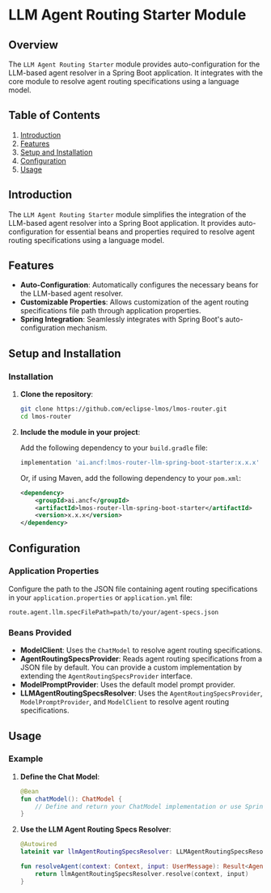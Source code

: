 <!--
SPDX-FileCopyrightText: 2023 www.contributor-covenant.org

SPDX-License-Identifier: CC-BY-4.0
-->
# LLM Agent Routing Starter Module

## Overview

The `LLM Agent Routing Starter` module provides auto-configuration for the LLM-based agent resolver in a Spring Boot application. It integrates with the core module to resolve agent routing specifications using a language model.

## Table of Contents

1. [Introduction](#introduction)
2. [Features](#features)
3. [Setup and Installation](#setup-and-installation)
4. [Configuration](#configuration)
5. [Usage](#usage)

## Introduction

The `LLM Agent Routing Starter` module simplifies the integration of the LLM-based agent resolver into a Spring Boot application. It provides auto-configuration for essential beans and properties required to resolve agent routing specifications using a language model.

## Features

- **Auto-Configuration**: Automatically configures the necessary beans for the LLM-based agent resolver.
- **Customizable Properties**: Allows customization of the agent routing specifications file path through application properties.
- **Spring Integration**: Seamlessly integrates with Spring Boot's auto-configuration mechanism.

## Setup and Installation

### Installation

1. **Clone the repository**:

    ```bash
    git clone https://github.com/eclipse-lmos/lmos-router.git
    cd lmos-router
    ```

2. **Include the module in your project**:

   Add the following dependency to your `build.gradle` file:

    ```groovy
    implementation 'ai.ancf:lmos-router-llm-spring-boot-starter:x.x.x'
    ```

   Or, if using Maven, add the following dependency to your `pom.xml`:

    ```xml
    <dependency>
        <groupId>ai.ancf</groupId>
        <artifactId>lmos-router-llm-spring-boot-starter</artifactId>
        <version>x.x.x</version>
    </dependency>
    ```

## Configuration

### Application Properties

Configure the path to the JSON file containing agent routing specifications in your `application.properties` or `application.yml` file:

```properties
route.agent.llm.specFilePath=path/to/your/agent-specs.json
```

### Beans Provided

- **ModelClient**: Uses the `ChatModel` to resolve agent routing specifications.
- **AgentRoutingSpecsProvider**: Reads agent routing specifications from a JSON file by default. You can provide a custom implementation by extending the `AgentRoutingSpecsProvider` interface.
- **ModelPromptProvider**: Uses the default model prompt provider.
- **LLMAgentRoutingSpecsResolver**: Uses the `AgentRoutingSpecsProvider`, `ModelPromptProvider`, and `ModelClient` to resolve agent routing specifications.

## Usage

### Example

1. **Define the Chat Model**:

    ```kotlin
    @Bean
    fun chatModel(): ChatModel {
        // Define and return your ChatModel implementation or use Spring's default implementation and supported models
    }
    ```

2. **Use the LLM Agent Routing Specs Resolver**:

    ```kotlin
    @Autowired
    lateinit var llmAgentRoutingSpecsResolver: LLMAgentRoutingSpecsResolver

    fun resolveAgent(context: Context, input: UserMessage): Result<AgentRoutingSpec, AgentRoutingSpecResolverException> {
        return llmAgentRoutingSpecsResolver.resolve(context, input)
    }
    ```